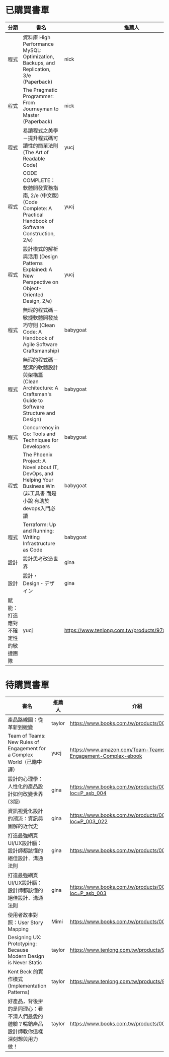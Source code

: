 # 已購買書單
分類 |  書名  | 推薦人 | 介紹 | 狀態
--- | ---  | --- | --- | --- 
程式 | 資料庫	High Performance MySQL: Optimization, Backups, and Replication, 3/e (Paperback)	| nick | https://www.tenlong.com.tw/products/9781449314286?list_name=srh | nick 家 
程式 |  The Pragmatic Programmer: From Journeyman to Master (Paperback) | nick	| https://www.tenlong.com.tw/products/9780201616224?list_name=srh |  nick 家 
程式 | 易讀程式之美學－提升程式碼可讀性的簡單法則 (The Art of Readable Code) | yucj |	https://www.tenlong.com.tw/products/9789862767191 | yucj 家 
程式 | CODE COMPLETE：軟體開發實務指南, 2/e (中文版) (Code Complete: A Practical Handbook of Software Construction, 2/e) | yucj | https://www.tenlong.com.tw/products/9789864341313 | yucj 家
程式 |  設計模式的解析與活用 (Design Patterns Explained: A New Perspective on Object-Oriented Design, 2/e) |	yucj	| https://www.tenlong.com.tw/products/9789862018200 | yucj 家
程式 | 無瑕的程式碼－敏捷軟體開發技巧守則 (Clean Code: A Handbook of Agile Software Craftsmanship) | babygoat	 | https://www.tenlong.com.tw/products/9789862017050?list_name=e-106 | babygoat 家
程式 | 無瑕的程式碼－整潔的軟體設計與架構篇 (Clean Architecture: A Craftsman's Guide to Software Structure and Design)| 	babygoat | https://www.tenlong.com.tw/products/9789864342945?list_name=e-106 | babygoat 家
程式 | Concurrency in Go: Tools and Techniques for Developers | babygoat | https://www.tenlong.com.tw/products/9781491941195?list_name=srh | 辦公室
程式 | The Phoenix Project: A Novel about IT, DevOps, and Helping Your Business Win (非工具書 而是小說  有助於devops入門必讀 | babygoat	| https://www.tenlong.com.tw/products/9781942788294?list_name=srh | 辦公室
程式 | Terraform: Up and Running: Writing Infrastructure as Code | babygoat | https://www.tenlong.com.tw/products/9781491977088?list_name=srh | 辦公室
設計 | 設計思考改造世界 |  gina | https://www.books.com.tw/products/0010479685 | 法賢家
設計 | 設計・Design・デザイン | gina | https://www.books.com.tw/products/0010787688?loc=P_003_026 | 辦公室
賦能：打造應對不確定性的敏捷團隊 | yucj | https://www.tenlong.com.tw/products/9787508676555 | yucj 家



# 待購買書單
 書名  | 推薦人 | 介紹 
 ---  | --- | --- 
產品路線圖：從革新到蛻變 | taylor | https://www.books.com.tw/products/0010790213
Team of Teams: New Rules of Engagement for a Complex World（已購中譯） | yucj | https://www.amazon.com/Team-Teams-Rules-Engagement-Complex-ebook
設計的心理學：人性化的產品設計如何改變世界(3版)	| gina | https://www.books.com.tw/products/0010643797?loc=P_asb_004
資訊視覺化設計的潮流：資訊與圖解的近代史 | gina | https://www.books.com.tw/products/0010787738?loc=P_003_022
打造最強網頁UI/UX設計腦：設計師都該懂的絕佳設計．溝通法則	| gina | https://www.books.com.tw/products/0010723121
打造最強網頁UI/UX設計腦：設計師都該懂的絕佳設計．溝通法則	| gina | https://www.books.com.tw/products/0010647480?loc=P_asb_003
使用者故事對照：User Story Mapping | Mimi	|https://www.books.com.tw/products/0010712916
Designing UX: Prototyping: Because Modern Design is Never Static | taylor	| https://www.tenlong.com.tw/products/9780994347084
Kent Beck 的實作模式 (Implementation Patterns) | taylor |https://www.tenlong.com.tw/products/9789862018088
好產品，背後拚的是同理心：看不清人們最愛的體驗？暢銷產品設計師教你這樣深刻想與用力做！ | taylor | https://www.books.com.tw/products/0010768658
